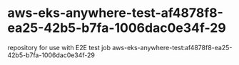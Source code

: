# aws-eks-anywhere-test-af4878f8-ea25-42b5-b7fa-1006dac0e34f-29
repository for use with E2E test job aws-eks-anywhere-test:af4878f8-ea25-42b5-b7fa-1006dac0e34f-29
